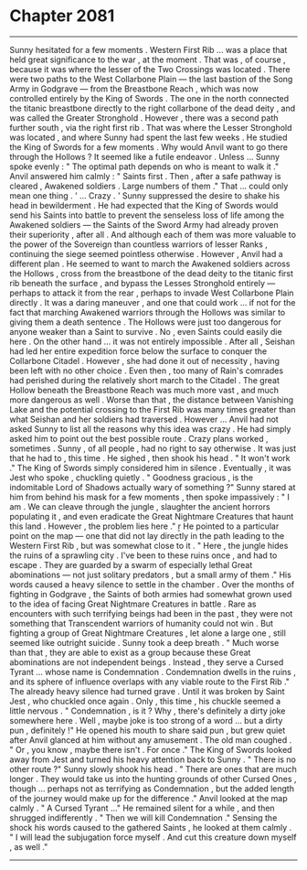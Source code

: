 
# Chapter 2081


---

Sunny hesitated for a few moments .
Western First Rib … was a place that held great significance to the war , at the moment .
That was , of course , because it was where the lesser of the Two Crossings was located .
There were two paths to the West Collarbone Plain — the last bastion of the Song Army in Godgrave — from the Breastbone Reach , which was now controlled entirely by the King of Swords .
The one in the north connected the titanic breastbone directly to the right collarbone of the dead deity , and was called the Greater Stronghold . However , there was a second path further south , via the right first rib . That was where the Lesser Stronghold was located , and where Sunny had spent the last few weeks .
He studied the King of Swords for a few moments .
Why would Anvil want to go there through the Hollows ? It seemed like a futile endeavor . Unless …
Sunny spoke evenly :
" The optimal path depends on who is meant to walk it ."
Anvil answered him calmly :
" Saints first . Then , after a safe pathway is cleared , Awakened soldiers . Large numbers of them ."
That … could only mean one thing .
' ... Crazy . '
Sunny suppressed the desire to shake his head in bewilderment .
He had expected that the King of Swords would send his Saints into battle to prevent the senseless loss of life among the Awakened soldiers — the Saints of the Sword Army had already proven their superiority , after all . And although each of them was more valuable to the power of the Sovereign than countless warriors of lesser Ranks , continuing the siege seemed pointless otherwise .
However , Anvil had a different plan .
He seemed to want to march the Awakened soldiers across the Hollows , cross from the breastbone of the dead deity to the titanic first rib beneath the surface , and bypass the Lesses Stronghold entirely — perhaps to attack it from the rear , perhaps to invade West Collarbone Plain directly .
It was a daring maneuver , and one that could work … if not for the fact that marching Awakened warriors through the Hollows was similar to giving them a death sentence . The Hollows were just too dangerous for anyone weaker than a Saint to survive .
No , even Saints could easily die here .
On the other hand … it was not entirely impossible . After all , Seishan had led her entire expedition force below the surface to conquer the Collarbone Citadel . However , she had done it out of necessity , having been left with no other choice . Even then , too many of Rain's comrades had perished during the relatively short march to the Citadel .
The great Hollow beneath the Breastbone Reach was much more vast , and much more dangerous as well . Worse than that , the distance between Vanishing Lake and the potential crossing to the First Rib was many times greater than what Seishan and her soldiers had traversed .
However …
Anvil had not asked Sunny to list all the reasons why this idea was crazy . He had simply asked him to point out the best possible route .
Crazy plans worked , sometimes . Sunny , of all people , had no right to say otherwise .
It was just that he had to , this time .
He sighed , then shook his head .
" It won't work ."
The King of Swords simply considered him in silence .
Eventually , it was Jest who spoke , chuckling quietly .
" Goodness gracious , is the indomitable Lord of Shadows actually wary of something ?"
Sunny stared at him from behind his mask for a few moments , then spoke impassively :
" I am . We can cleave through the jungle , slaughter the ancient horrors populating it , and even eradicate the Great Nightmare Creatures that haunt this land . However , the problem lies here ." ṟ
He pointed to a particular point on the map — one that did not lay directly in the path leading to the Western First Rib , but was somewhat close to it .
" Here , the jungle hides the ruins of a sprawling city . I've been to these ruins once , and had to escape . They are guarded by a swarm of especially lethal Great abominations — not just solitary predators , but a small army of them ."
His words caused a heavy silence to settle in the chamber . Over the months of fighting in Godgrave , the Saints of both armies had somewhat grown used to the idea of facing Great Nightmare Creatures in battle . Rare as encounters with such terrifying beings had been in the past , they were not something that Transcendent warriors of humanity could not win .
But fighting a group of Great Nightmare Creatures , let alone a large one , still seemed like outright suicide .
Sunny took a deep breath .
" Much worse than that , they are able to exist as a group because these Great abominations are not independent beings . Instead , they serve a Cursed Tyrant … whose name is Condemnation . Condemnation dwells in the ruins , and its sphere of influence overlaps with any viable route to the First Rib ."
The already heavy silence had turned grave .
Until it was broken by Saint Jest , who chuckled once again . Only , this time , his chuckle seemed a little nervous .
" Condemnation , is it ? Why , there's definitely a dirty joke somewhere here . Well , maybe joke is too strong of a word … but a dirty pun , definitely !"
He opened his mouth to share said pun , but grew quiet after Anvil glanced at him without any amusement .
The old man coughed .
" Or , you know , maybe there isn't . For once ."
The King of Swords looked away from Jest and turned his heavy attention back to Sunny .
" There is no other route ?"
Sunny slowly shook his head .
" There are ones that are much longer . They would take us into the hunting grounds of other Cursed Ones , though … perhaps not as terrifying as Condemnation , but the added length of the journey would make up for the difference ."
Anvil looked at the map calmly .
" A Cursed Tyrant …"
He remained silent for a while , and then shrugged indifferently .
" Then we will kill Condemnation ."
Sensing the shock his words caused to the gathered Saints , he looked at them calmly .
" I will lead the subjugation force myself . And cut this creature down myself , as well ."

---

